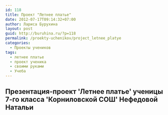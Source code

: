 ```yaml
---
id: 118
title: Проект "Летнее платье"
date: 2012-07-17T09:14:32+07:00
author: Лариса Бурухина
layout: post
guid: http://buruhina.ru/?p=118
permalink: /proekty-uchenikov/project_letnee_platye
categories:
  - Проекты учеников
tags:
  - летнее платье
  - проект ученика
  - своими руками
  - Учеба
---
```

## Презентация-проект 'Летнее платье' ученицы 7-го класса 'Корниловской СОШ' Нефедовой Натальи